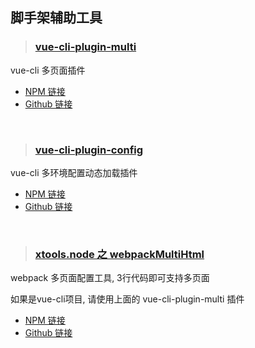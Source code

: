 ## 脚手架辅助工具

>### [vue-cli-plugin-multi](packages/vue-cli-plugin-multi)

vue-cli 多页面插件

* [NPM 链接](https://www.npmjs.com/package/vue-cli-plugin-multi)
* [Github 链接](https://github.com/borenXue/front-packages/tree/master/packages/vue-cli-plugin-multi)


<br/>


>### [vue-cli-plugin-config](packages/vue-cli-plugin-config)

vue-cli 多环境配置动态加载插件

* [NPM 链接](https://www.npmjs.com/package/vue-cli-plugin-config)
* [Github 链接](https://github.com/borenXue/front-packages/tree/master/packages/vue-cli-plugin-config)


<br/>


>### [xtools.node 之 webpackMultiHtml](packages/xtools.node/)

webpack 多页面配置工具, 3行代码即可支持多页面

如果是vue-cli项目, 请使用上面的 vue-cli-plugin-multi 插件

* [NPM 链接](https://www.npmjs.com/package/xtools.node)
* [Github 链接](https://github.com/borenXue/front-packages/tree/master/packages/xtools.node)

